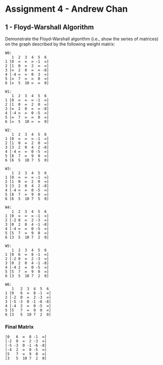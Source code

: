 # Assignment 4 - Andrew Chan

## 1 - Floyd-Warshall Algorithm
Demonstrate the Floyd-Warshall algorithm (i.e., show the series of matrices) on the graph
described by the following weight matrix:
```
W0:
   1  2  3  4  5  6
1 [0  ∞  ∞  ∞ -1  ∞]
2 [1  0  ∞  2  ∞  ∞]
3 [∞  2  0  ∞  ∞ -8]
4 [-4 ∞  ∞  0  3  ∞]
5 [∞  7  ∞  ∞  0  ∞]
6 [∞  5  10 ∞  ∞  0]
```
```
W1:
   1  2  3  4  5  6
1 [0  ∞  ∞  ∞ -1  ∞]
2 [1  0  ∞  2  0  ∞]
3 [∞  2  0  ∞  ∞ -8]
4 [-4 ∞  ∞  0 -5  ∞]
5 [∞  7  ∞  ∞  0  ∞]
6 [∞  5  10 ∞  ∞  0]
```
```
W2:
   1  2  3  4  5  6
1 [0  ∞  ∞  ∞ -1  ∞]
2 [1  0  ∞  2  0  ∞]
3 [3  2  0  4  2 -8]
4 [-4 ∞  ∞  0 -5  ∞]
5 [8  7  ∞  9  0  ∞]
6 [6  5  10 7  5  0]
```
```
W3:
   1  2  3  4  5  6
1 [0  ∞  ∞  ∞ -1  ∞]
2 [1  0  ∞  2  0  ∞]
3 [3  2  0  4  2 -8]
4 [-4 ∞  ∞  0 -5  ∞]
5 [8  7  ∞  9  0  ∞]
6 [6  5  10 7  5  0]
```
```
W4:
   1  2  3  4  5  6
1 [0  ∞  ∞  ∞ -1  ∞]
2 [-2 0  ∞  2 -3  ∞]
3 [0  2  0  4 -1 -8]
4 [-4 ∞  ∞  0 -5  ∞]
5 [5  7  ∞  9  0  ∞]
6 [3  5  10 7  2  0]
```
```
W5:
   1  2  3  4  5  6
1 [0  6  ∞  8 -1  ∞]
2 [-2 0  ∞  2 -3  ∞]
3 [0  2  0  4 -1 -8]
4 [-4 2  ∞  0 -5  ∞]
5 [5  7  ∞  9  0  ∞]
6 [3  5  10 7  2  0]
```
```
W6:
   1   2  3  4  5  6
1 [0   6  ∞  8 -1  ∞]
2 [-2  0  ∞  2 -3  ∞]
3 [-5 -3  0 -1 -6 -8]
4 [-4  2  ∞  0 -5  ∞]
5 [5   7  ∞  9  0  ∞]
6 [3   5  10 7  2  0]
```
### Final Matrix
```
[0   6  ∞  8 -1  ∞]
[-2  0  ∞  2 -3  ∞]
[-5 -3  0 -1 -6 -8]
[-4  2  ∞  0 -5  ∞]
[5   7  ∞  9  0  ∞]
[3   5  10 7  2  0]
```
